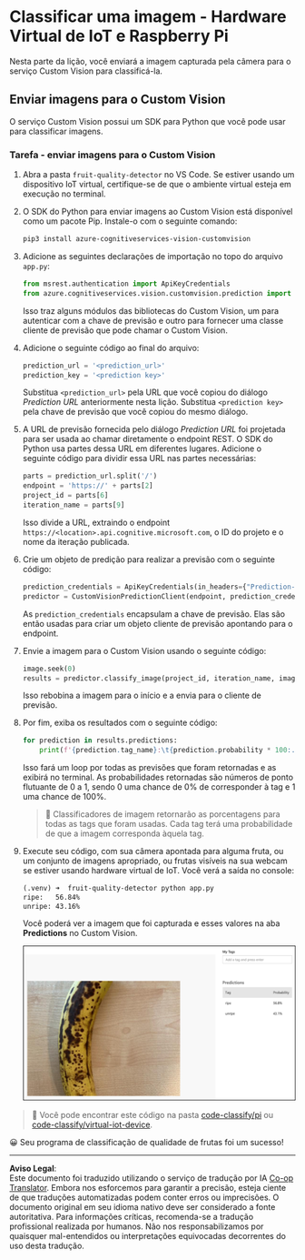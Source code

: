 <!--
CO_OP_TRANSLATOR_METADATA:
{
  "original_hash": "e5896207b304ce1abaf065b8acc0cc79",
  "translation_date": "2025-08-28T02:50:51+00:00",
  "source_file": "4-manufacturing/lessons/2-check-fruit-from-device/single-board-computer-classify-image.md",
  "language_code": "br"
}
-->
# Classificar uma imagem - Hardware Virtual de IoT e Raspberry Pi

Nesta parte da lição, você enviará a imagem capturada pela câmera para o serviço Custom Vision para classificá-la.

## Enviar imagens para o Custom Vision

O serviço Custom Vision possui um SDK para Python que você pode usar para classificar imagens.

### Tarefa - enviar imagens para o Custom Vision

1. Abra a pasta `fruit-quality-detector` no VS Code. Se estiver usando um dispositivo IoT virtual, certifique-se de que o ambiente virtual esteja em execução no terminal.

1. O SDK do Python para enviar imagens ao Custom Vision está disponível como um pacote Pip. Instale-o com o seguinte comando:

    ```sh
    pip3 install azure-cognitiveservices-vision-customvision
    ```

1. Adicione as seguintes declarações de importação no topo do arquivo `app.py`:

    ```python
    from msrest.authentication import ApiKeyCredentials
    from azure.cognitiveservices.vision.customvision.prediction import CustomVisionPredictionClient
    ```

    Isso traz alguns módulos das bibliotecas do Custom Vision, um para autenticar com a chave de previsão e outro para fornecer uma classe cliente de previsão que pode chamar o Custom Vision.

1. Adicione o seguinte código ao final do arquivo:

    ```python
    prediction_url = '<prediction_url>'
    prediction_key = '<prediction key>'
    ```

    Substitua `<prediction_url>` pela URL que você copiou do diálogo *Prediction URL* anteriormente nesta lição. Substitua `<prediction key>` pela chave de previsão que você copiou do mesmo diálogo.

1. A URL de previsão fornecida pelo diálogo *Prediction URL* foi projetada para ser usada ao chamar diretamente o endpoint REST. O SDK do Python usa partes dessa URL em diferentes lugares. Adicione o seguinte código para dividir essa URL nas partes necessárias:

    ```python
    parts = prediction_url.split('/')
    endpoint = 'https://' + parts[2]
    project_id = parts[6]
    iteration_name = parts[9]
    ```

    Isso divide a URL, extraindo o endpoint `https://<location>.api.cognitive.microsoft.com`, o ID do projeto e o nome da iteração publicada.

1. Crie um objeto de predição para realizar a previsão com o seguinte código:

    ```python
    prediction_credentials = ApiKeyCredentials(in_headers={"Prediction-key": prediction_key})
    predictor = CustomVisionPredictionClient(endpoint, prediction_credentials)
    ```

    As `prediction_credentials` encapsulam a chave de previsão. Elas são então usadas para criar um objeto cliente de previsão apontando para o endpoint.

1. Envie a imagem para o Custom Vision usando o seguinte código:

    ```python
    image.seek(0)
    results = predictor.classify_image(project_id, iteration_name, image)
    ```

    Isso rebobina a imagem para o início e a envia para o cliente de previsão.

1. Por fim, exiba os resultados com o seguinte código:

    ```python
    for prediction in results.predictions:
        print(f'{prediction.tag_name}:\t{prediction.probability * 100:.2f}%')
    ```

    Isso fará um loop por todas as previsões que foram retornadas e as exibirá no terminal. As probabilidades retornadas são números de ponto flutuante de 0 a 1, sendo 0 uma chance de 0% de corresponder à tag e 1 uma chance de 100%.

    > 💁 Classificadores de imagem retornarão as porcentagens para todas as tags que foram usadas. Cada tag terá uma probabilidade de que a imagem corresponda àquela tag.

1. Execute seu código, com sua câmera apontada para alguma fruta, ou um conjunto de imagens apropriado, ou frutas visíveis na sua webcam se estiver usando hardware virtual de IoT. Você verá a saída no console:

    ```output
    (.venv) ➜  fruit-quality-detector python app.py
    ripe:   56.84%
    unripe: 43.16%
    ```

    Você poderá ver a imagem que foi capturada e esses valores na aba **Predictions** no Custom Vision.

    ![Uma banana no Custom Vision prevista como madura com 56,8% e não madura com 43,1%](../../../../../translated_images/custom-vision-banana-prediction.30cdff4e1d72db5d9a0be0193790a47c2b387da034e12dc1314dd57ca2131b59.br.png)

> 💁 Você pode encontrar este código na pasta [code-classify/pi](../../../../../4-manufacturing/lessons/2-check-fruit-from-device/code-classify/pi) ou [code-classify/virtual-iot-device](../../../../../4-manufacturing/lessons/2-check-fruit-from-device/code-classify/virtual-iot-device).

😀 Seu programa de classificação de qualidade de frutas foi um sucesso!

---

**Aviso Legal**:  
Este documento foi traduzido utilizando o serviço de tradução por IA [Co-op Translator](https://github.com/Azure/co-op-translator). Embora nos esforcemos para garantir a precisão, esteja ciente de que traduções automatizadas podem conter erros ou imprecisões. O documento original em seu idioma nativo deve ser considerado a fonte autoritativa. Para informações críticas, recomenda-se a tradução profissional realizada por humanos. Não nos responsabilizamos por quaisquer mal-entendidos ou interpretações equivocadas decorrentes do uso desta tradução.